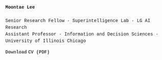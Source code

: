 <p align="left" style="line-height:1.5; font-family:Courier New">
  <strong>Moontae Lee</strong><br>
  <br>
  Senior Research Fellow · Superintelligence Lab · LG AI Research<br>
  Assistant Professor · Information and Decision Sciences · University of Illinois Chicago<br>
</p>

<p align="left" style="margin-top:1rem;">
  <a href="./Moontae Lee - CV (2025).pdf" style="text-decoration:none; color:#444;">
      <strong style="font-family:Courier New">Download CV (PDF)</strong><br>
  </a>
</p>


